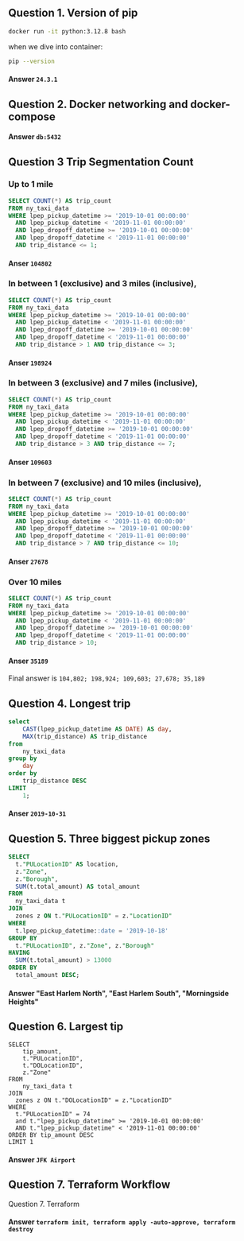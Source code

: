 ## Question 1. Version of pip


```sh
docker run -it python:3.12.8 bash
```

when we dive into container:

```sh
pip --version
```

#### Answer  `24.3.1`

## Question 2. Docker networking and docker-compose

####  Answer `db:5432`

## Question 3 Trip Segmentation Count

### Up to 1 mile


```sql
SELECT COUNT(*) AS trip_count
FROM ny_taxi_data
WHERE lpep_pickup_datetime >= '2019-10-01 00:00:00'
  AND lpep_pickup_datetime < '2019-11-01 00:00:00'
  AND lpep_dropoff_datetime >= '2019-10-01 00:00:00'
  AND lpep_dropoff_datetime < '2019-11-01 00:00:00'
  AND trip_distance <= 1;
```

#### Anser `104802`

### In between 1 (exclusive) and 3 miles (inclusive),

```sql
SELECT COUNT(*) AS trip_count
FROM ny_taxi_data
WHERE lpep_pickup_datetime >= '2019-10-01 00:00:00'
  AND lpep_pickup_datetime < '2019-11-01 00:00:00'
  AND lpep_dropoff_datetime >= '2019-10-01 00:00:00'
  AND lpep_dropoff_datetime < '2019-11-01 00:00:00'
  AND trip_distance > 1 AND trip_distance <= 3;
```

####  Anser `198924`

### In between 3 (exclusive) and 7 miles (inclusive),

```sql
SELECT COUNT(*) AS trip_count
FROM ny_taxi_data
WHERE lpep_pickup_datetime >= '2019-10-01 00:00:00'
  AND lpep_pickup_datetime < '2019-11-01 00:00:00'
  AND lpep_dropoff_datetime >= '2019-10-01 00:00:00'
  AND lpep_dropoff_datetime < '2019-11-01 00:00:00'
  AND trip_distance > 3 AND trip_distance <= 7;
```

####  Anser `109603`


### In between 7 (exclusive) and 10 miles (inclusive),

```sql
SELECT COUNT(*) AS trip_count
FROM ny_taxi_data
WHERE lpep_pickup_datetime >= '2019-10-01 00:00:00'
  AND lpep_pickup_datetime < '2019-11-01 00:00:00'
  AND lpep_dropoff_datetime >= '2019-10-01 00:00:00'
  AND lpep_dropoff_datetime < '2019-11-01 00:00:00'
  AND trip_distance > 7 AND trip_distance <= 10;
```

####  Anser `27678`

### Over 10 miles

```sql
SELECT COUNT(*) AS trip_count
FROM ny_taxi_data
WHERE lpep_pickup_datetime >= '2019-10-01 00:00:00'
  AND lpep_pickup_datetime < '2019-11-01 00:00:00'
  AND lpep_dropoff_datetime >= '2019-10-01 00:00:00'
  AND lpep_dropoff_datetime < '2019-11-01 00:00:00'
  AND trip_distance > 10;
```

####  Anser `35189`

Final answer is `104,802; 198,924; 109,603; 27,678; 35,189`

## Question 4. Longest trip 

```sql
select 
	CAST(lpep_pickup_datetime AS DATE) AS day,	
	MAX(trip_distance) AS trip_distance
from 
	ny_taxi_data
group by 
    day
order by 
    trip_distance DESC
LIMIT 
    1;
```

####  Anser `2019-10-31`

## Question 5. Three biggest pickup zones

```sql
SELECT
  t."PULocationID" AS location,
  z."Zone",
  z."Borough",
  SUM(t.total_amount) AS total_amount
FROM
  ny_taxi_data t
JOIN
  zones z ON t."PULocationID" = z."LocationID"
WHERE
  t.lpep_pickup_datetime::date = '2019-10-18'
GROUP BY
  t."PULocationID", z."Zone", z."Borough"
HAVING
  SUM(t.total_amount) > 13000
ORDER BY
  total_amount DESC;
```

####  Answer "East Harlem North", "East Harlem South", "Morningside Heights"

## Question 6. Largest tip

```
SELECT 
	tip_amount,
	t."PULocationID",
	t."DOLocationID",
	z."Zone"
FROM 
	ny_taxi_data t
JOIN
  zones z ON t."DOLocationID" = z."LocationID"
WHERE 
  t."PULocationID" = 74
  and t."lpep_pickup_datetime" >= '2019-10-01 00:00:00'
  AND t."lpep_pickup_datetime" < '2019-11-01 00:00:00'
ORDER BY tip_amount DESC
LIMIT 1
```

####  Answer `JFK Airport`

## Question 7. Terraform Workflow

Question 7. Terraform

#### Answer `terraform init, terraform apply -auto-approve, terraform destroy`
